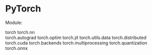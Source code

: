 # PyTorch


Module:

torch 
torch.nn    
torch.autograd
torch.optim
torch.jit
torch.utils.data
torch.distributed
torch.cuda
torch.backends
torch.multiprocessing
torch.quantization
torch.onnx
